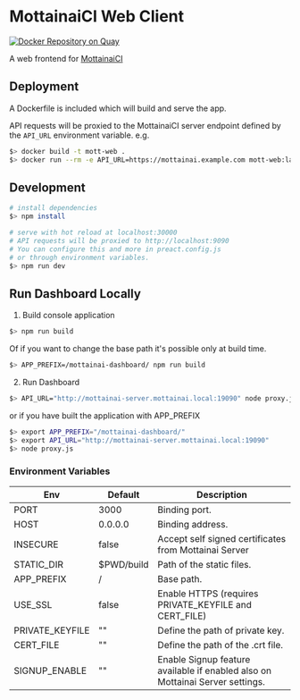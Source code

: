 # MottainaiCI Web Client

[![Docker Repository on Quay](https://quay.io/repository/mottainai/dashboard/status "Docker Repository on Quay")](https://quay.io/repository/mottainai/dashboard)

A web frontend for [MottainaiCI](https://github.com/MottainaiCI/mottainai-server)

## Deployment

A Dockerfile is included which will build and serve the app.

API requests will be proxied to the MottainaiCI server endpoint defined by the `API_URL` environment variable. e.g.

```bash
$> docker build -t mott-web .
$> docker run --rm -e API_URL=https://mottainai.example.com mott-web:latest
```

## Development

```bash
# install dependencies
$> npm install

# serve with hot reload at localhost:30000
# API requests will be proxied to http://localhost:9090
# You can configure this and more in preact.config.js
# or through environment variables.
$> npm run dev
```

## Run Dashboard Locally

1. Build console application

```bash
$> npm run build
```

Of if you want to change the base path it's possible
only at build time.

```bash
$> APP_PREFIX=/mottainai-dashboard/ npm run build
```

2. Run Dashboard

```bash
$> API_URL="http://mottainai-server.mottainai.local:19090" node proxy.js
```

or if you have built the application with APP_PREFIX

```bash
$> export APP_PREFIX="/mottainai-dashboard/"
$> export API_URL="http://mottainai-server.mottainai.local:19090"
$> node proxy.js
```

### Environment Variables

| Env | Default | Description |
|-----|---------|-------------|
| PORT | 3000 | Binding port. |
| HOST | 0.0.0.0 | Binding address. |
| INSECURE | false | Accept self signed certificates from Mottainai Server |
| STATIC_DIR | $PWD/build | Path of the static files. |
| APP_PREFIX | / | Base path. |
| USE_SSL | false | Enable HTTPS (requires PRIVATE_KEYFILE and CERT_FILE) |
| PRIVATE_KEYFILE | "" | Define the path of private key. |
| CERT_FILE | "" | Define the path of the .crt file. |
| SIGNUP_ENABLE | "" | Enable Signup feature available if enabled also on Mottainai Server settings. |

